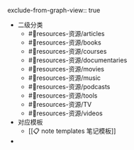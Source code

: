 exclude-from-graph-view:: true

- 二级分类
	- #💎resources-资源/articles
	- #💎resources-资源/books
	- #💎resources-资源/courses
	- #💎resources-资源/documentaries
	- #💎resources-资源/movies
	- #💎resources-资源/music
	- #💎resources-资源/podcasts
	- #💎resources-资源/tools
	- #💎resources-资源/TV
	- #💎resources-资源/videos
- 对应模板
	- [[📋 note templates 笔记模板]]
-